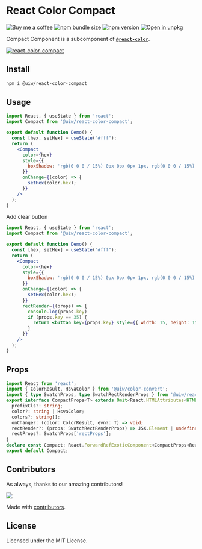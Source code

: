React Color Compact
===

[![Buy me a coffee](https://img.shields.io/badge/Buy%20me%20a%20coffee-048754?logo=buymeacoffee)](https://jaywcjlove.github.io/#/sponsor)
[![npm bundle size](https://img.shields.io/bundlephobia/minzip/@uiw/react-color-compact)](https://bundlephobia.com/package/@uiw/react-color-compact) [![npm version](https://img.shields.io/npm/v/@uiw/react-color-compact.svg)](https://www.npmjs.com/package/@uiw/react-color-compact) [![Open in unpkg](https://img.shields.io/badge/Open%20in-unpkg-blue)](https://uiwjs.github.io/npm-unpkg/#/pkg/@uiw/react-color-compact/file/README.md)

Compact Component is a subcomponent of [**`@react-color`**](https://uiwjs.github.io/react-color).

<!--rehype:ignore:start-->
[![react-color-compact](https://user-images.githubusercontent.com/1680273/125949911-bb919f60-2bf3-487b-9aad-5aef82bcd5ed.png)](https://uiwjs.github.io/react-color/#/compact)
<!--rehype:ignore:end-->

## Install

```bash
npm i @uiw/react-color-compact
```

## Usage

```jsx mdx:preview
import React, { useState } from 'react';
import Compact from '@uiw/react-color-compact';

export default function Demo() {
  const [hex, setHex] = useState("#fff");
  return (
    <Compact
      color={hex}
      style={{
        boxShadow: 'rgb(0 0 0 / 15%) 0px 0px 0px 1px, rgb(0 0 0 / 15%) 0px 8px 16px',
      }}
      onChange={(color) => {
        setHex(color.hex);
      }}
    />
  );
}
```

Add clear button

```jsx mdx:preview
import React, { useState } from 'react';
import Compact from '@uiw/react-color-compact';

export default function Demo() {
  const [hex, setHex] = useState("#fff");
  return (
    <Compact
      color={hex}
      style={{
        boxShadow: 'rgb(0 0 0 / 15%) 0px 0px 0px 1px, rgb(0 0 0 / 15%) 0px 8px 16px',
      }}
      onChange={(color) => {
        setHex(color.hex);
      }}
      rectRender={(props) => {
        console.log(props.key)
        if (props.key == 35) {
          return <button key={props.key} style={{ width: 15, height: 15, padding: 0, lineHeight: "10px" }} onClick={() => setHex(null)}>x</button>
        }
      }}
    />
  );
}
```


## Props

```ts
import React from 'react';
import { ColorResult, HsvaColor } from '@uiw/color-convert';
import { type SwatchProps, type SwatchRectRenderProps } from '@uiw/react-color-swatch';
export interface CompactProps<T> extends Omit<React.HTMLAttributes<HTMLDivElement>, 'onChange' | 'color'> {
  prefixCls?: string;
  color?: string | HsvaColor;
  colors?: string[];
  onChange?: (color: ColorResult, evn?: T) => void;
  rectRender?: (props: SwatchRectRenderProps) => JSX.Element | undefined;
  rectProps?: SwatchProps['rectProps'];
}
declare const Compact: React.ForwardRefExoticComponent<CompactProps<React.MouseEvent<HTMLDivElement, MouseEvent>> & React.RefAttributes<HTMLDivElement>>;
export default Compact;
```

<!--footer-dividing-->

## Contributors

As always, thanks to our amazing contributors!

<a href="https://github.com/uiwjs/react-color/graphs/contributors">
  <img src="https://uiwjs.github.io/react-color/coverage/CONTRIBUTORS.svg" />
</a>

Made with [contributors](https://github.com/jaywcjlove/github-action-contributors).

## License

Licensed under the MIT License.
